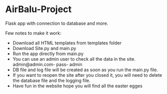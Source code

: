 # AirBalu-Project
Flask app with connection to database and more. 

Few notes to make it work: 

- Download all HTML templates from templates folder
- Download Site.py and main.py
- Run the app directly from main.py 
- You can use an admin user to check all the data in the site. admin@admin.com- pass- admin 
- DB file and log file will be created as soon as you run the main.py file.
- If you want to reopen the site after you closed it, you will need to delete the database file and the logging file. 
- Have fun in the website hope you will find all the easter egges



